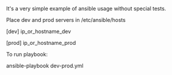 It's a very simple example of ansible usage without special tests.

Place dev and prod servers in /etc/ansible/hosts

[dev]
ip_or_hostname_dev

[prod]
ip_or_hostname_prod

To run playbook:

ansible-playbook dev-prod.yml